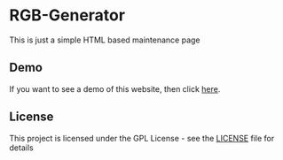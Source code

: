 # RGB-Generator

This is just a simple HTML based maintenance page

## Demo

If you want to see a demo of this website, then click [here](https://rgb.realeaz.de/).

## License

This project is licensed under the GPL License - see the [LICENSE](LICENSE) file for details
